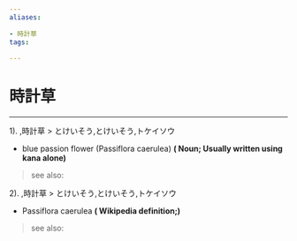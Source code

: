 ```yaml
---
aliases:
    
- 時計草
tags:
    
---
```


# 時計草
---
1).
,時計草 > とけいそう,とけいそう,トケイソウ

- blue passion flower (Passiflora caerulea)
**( Noun; Usually written using kana alone)**
> see also: 
            
2).
,時計草 > とけいそう,とけいそう,トケイソウ

- Passiflora caerulea
**( Wikipedia definition;)**
> see also: 
            